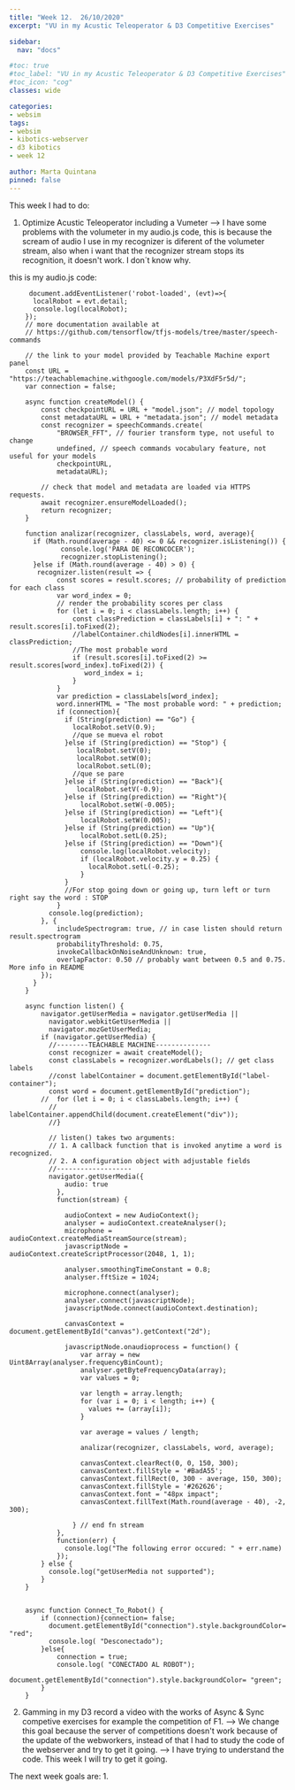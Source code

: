 ```yaml
---
title: "Week 12.  26/10/2020"
excerpt: "VU in my Acustic Teleoperator & D3 Competitive Exercises"

sidebar:
  nav: "docs"

#toc: true
#toc_label: "VU in my Acustic Teleoperator & D3 Competitive Exercises"
#toc_icon: "cog"
classes: wide

categories:
- websim
tags:
- websim
- kibotics-webserver
- d3 kibotics
- week 12

author: Marta Quintana
pinned: false
---
```


This week I had to do:


 1. Optimize Acustic Teleoperator including a Vumeter --> I have some problems with the volumeter in my audio.js code, 
 this is because the scream of audio I use in my recognizer is diferent of the volumeter stream,
 also when i want that the recognizer stream stops its recognition, it doesn't work. I don´t know why.
 
 this is my audio.js code:
   
         document.addEventListener('robot-loaded', (evt)=>{
          localRobot = evt.detail;
          console.log(localRobot);
        });
        // more documentation available at
        // https://github.com/tensorflow/tfjs-models/tree/master/speech-commands

        // the link to your model provided by Teachable Machine export panel
        const URL = "https://teachablemachine.withgoogle.com/models/P3XdF5r5d/";
        var connection = false;

        async function createModel() {
            const checkpointURL = URL + "model.json"; // model topology
            const metadataURL = URL + "metadata.json"; // model metadata
            const recognizer = speechCommands.create(
                "BROWSER_FFT", // fourier transform type, not useful to change
                undefined, // speech commands vocabulary feature, not useful for your models
                checkpointURL,
                metadataURL);

            // check that model and metadata are loaded via HTTPS requests.
            await recognizer.ensureModelLoaded();
            return recognizer;
        }

        function analizar(recognizer, classLabels, word, average){
          if (Math.round(average - 40) <= 0 && recognizer.isListening()) {
                 console.log('PARA DE RECONCOCER');
                 recognizer.stopListening();
          }else if (Math.round(average - 40) > 0) {
           recognizer.listen(result => {
                const scores = result.scores; // probability of prediction for each class
                var word_index = 0;
                // render the probability scores per class
                for (let i = 0; i < classLabels.length; i++) {
                    const classPrediction = classLabels[i] + ": " + result.scores[i].toFixed(2);
                    //labelContainer.childNodes[i].innerHTML = classPrediction;
                    //The most probable word
                    if (result.scores[i].toFixed(2) >= result.scores[word_index].toFixed(2)) {
                       word_index = i;
                    }
                }
                var prediction = classLabels[word_index];
                word.innerHTML = "The most probable word: " + prediction;
                if (connection){
                  if (String(prediction) == "Go") {
                    localRobot.setV(0.9);
                    //que se mueva el robot
                  }else if (String(prediction) == "Stop") {
                     localRobot.setV(0);
                     localRobot.setW(0);
                     localRobot.setL(0);
                    //que se pare
                  }else if (String(prediction) == "Back"){
                     localRobot.setV(-0.9);
                  }else if (String(prediction) == "Right"){
                      localRobot.setW(-0.005);
                  }else if (String(prediction) == "Left"){
                      localRobot.setW(0.005);
                  }else if (String(prediction) == "Up"){
                      localRobot.setL(0.25);
                  }else if (String(prediction) == "Down"){
                      console.log(localRobot.velocity);
                      if (localRobot.velocity.y = 0.25) {
                        localRobot.setL(-0.25);
                      }
                  }
                  //For stop going down or going up, turn left or turn right say the word : STOP
                }
              console.log(prediction);
            }, {
                includeSpectrogram: true, // in case listen should return result.spectrogram
                probabilityThreshold: 0.75,
                invokeCallbackOnNoiseAndUnknown: true,
                overlapFactor: 0.50 // probably want between 0.5 and 0.75. More info in README
            });
          }
        }

        async function listen() {
            navigator.getUserMedia = navigator.getUserMedia ||
              navigator.webkitGetUserMedia ||
              navigator.mozGetUserMedia;
            if (navigator.getUserMedia) {
              //--------TEACHABLE MACHINE--------------
              const recognizer = await createModel();
              const classLabels = recognizer.wordLabels(); // get class labels
              //const labelContainer = document.getElementById("label-container");
              const word = document.getElementById("prediction");
            //  for (let i = 0; i < classLabels.length; i++) {
              //    labelContainer.appendChild(document.createElement("div"));
              //}

              // listen() takes two arguments:
              // 1. A callback function that is invoked anytime a word is recognized.
              // 2. A configuration object with adjustable fields
              //-------------------
              navigator.getUserMedia({
                  audio: true
                },
                function(stream) {

                  audioContext = new AudioContext();
                  analyser = audioContext.createAnalyser();
                  microphone = audioContext.createMediaStreamSource(stream);
                  javascriptNode = audioContext.createScriptProcessor(2048, 1, 1);

                  analyser.smoothingTimeConstant = 0.8;
                  analyser.fftSize = 1024;

                  microphone.connect(analyser);
                  analyser.connect(javascriptNode);
                  javascriptNode.connect(audioContext.destination);

                  canvasContext = document.getElementById("canvas").getContext("2d");

                  javascriptNode.onaudioprocess = function() {
                      var array = new Uint8Array(analyser.frequencyBinCount);
                      analyser.getByteFrequencyData(array);
                      var values = 0;

                      var length = array.length;
                      for (var i = 0; i < length; i++) {
                        values += (array[i]);
                      }

                      var average = values / length;

                      analizar(recognizer, classLabels, word, average);

                      canvasContext.clearRect(0, 0, 150, 300);
                      canvasContext.fillStyle = '#BadA55';
                      canvasContext.fillRect(0, 300 - average, 150, 300);
                      canvasContext.fillStyle = '#262626';
                      canvasContext.font = "48px impact";
                      canvasContext.fillText(Math.round(average - 40), -2, 300);

                    } // end fn stream
                },
                function(err) {
                  console.log("The following error occured: " + err.name)
                });
            } else {
              console.log("getUserMedia not supported");
            }
        }


        async function Connect_To_Robot() {
            if (connection){connection= false;
              document.getElementById("connection").style.backgroundColor= "red";
              console.log( "Desconectado");
            }else{
                connection = true;
                console.log( "CONECTADO AL ROBOT");
                document.getElementById("connection").style.backgroundColor= "green";
            }
        }


 
 2. Gamming in my D3 record a video with the works of Async & Sync competive exercises for example the competition of F1. -->
 We change this goal because the server of competitions doesn't work because of the update of the webworkers, instead of that I had to study the code of the webserver and try to get it going.
 --> I have trying to understand the code. This week I will try to get it going.
 
 
 
The next week goals are:
1. 
